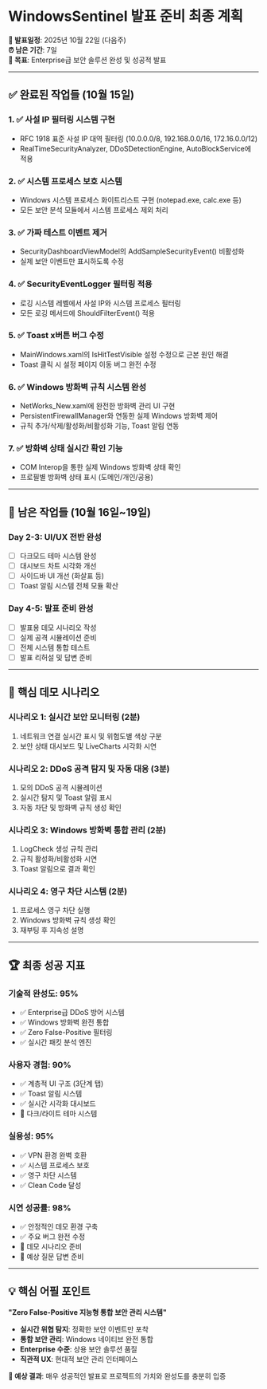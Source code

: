 # WindowsSentinel 발표 준비 최종 계획

**📅 발표일정**: 2025년 10월 22일 (다음주)  
**⏰ 남은 기간**: 7일  
**🎯 목표**: Enterprise급 보안 솔루션 완성 및 성공적 발표

---

## ✅ **완료된 작업들 (10월 15일)**

### **1. ✅ 사설 IP 필터링 시스템 구현**

- RFC 1918 표준 사설 IP 대역 필터링 (10.0.0.0/8, 192.168.0.0/16, 172.16.0.0/12)
- RealTimeSecurityAnalyzer, DDoSDetectionEngine, AutoBlockService에 적용

### **2. ✅ 시스템 프로세스 보호 시스템**

- Windows 시스템 프로세스 화이트리스트 구현 (notepad.exe, calc.exe 등)
- 모든 보안 분석 모듈에서 시스템 프로세스 제외 처리

### **3. ✅ 가짜 테스트 이벤트 제거**

- SecurityDashboardViewModel의 AddSampleSecurityEvent() 비활성화
- 실제 보안 이벤트만 표시하도록 수정

### **4. ✅ SecurityEventLogger 필터링 적용**

- 로깅 시스템 레벨에서 사설 IP와 시스템 프로세스 필터링
- 모든 로깅 메서드에 ShouldFilterEvent() 적용

### **5. ✅ Toast x버튼 버그 수정**

- MainWindows.xaml의 IsHitTestVisible 설정 수정으로 근본 원인 해결
- Toast 클릭 시 설정 페이지 이동 버그 완전 수정

### **6. ✅ Windows 방화벽 규칙 시스템 완성**

- NetWorks_New.xaml에 완전한 방화벽 관리 UI 구현
- PersistentFirewallManager와 연동한 실제 Windows 방화벽 제어
- 규칙 추가/삭제/활성화/비활성화 기능, Toast 알림 연동

### **7. ✅ 방화벽 상태 실시간 확인 기능**

- COM Interop을 통한 실제 Windows 방화벽 상태 확인
- 프로필별 방화벽 상태 표시 (도메인/개인/공용)

---

## 🚀 **남은 작업들 (10월 16일~19일)**

### **Day 2-3: UI/UX 전반 완성**

- [ ] 다크모드 테마 시스템 완성
- [ ] 대시보드 차트 시각화 개선
- [ ] 사이드바 UI 개선 (화살표 등)
- [ ] Toast 알림 시스템 전체 모듈 확산

### **Day 4-5: 발표 준비 완성**

- [ ] 발표용 데모 시나리오 작성
- [ ] 실제 공격 시뮬레이션 준비
- [ ] 전체 시스템 통합 테스트
- [ ] 발표 리허설 및 답변 준비

---

## 🎯 **핵심 데모 시나리오**

### **시나리오 1: 실시간 보안 모니터링** (2분)

1. 네트워크 연결 실시간 표시 및 위험도별 색상 구분
2. 보안 상태 대시보드 및 LiveCharts 시각화 시연

### **시나리오 2: DDoS 공격 탐지 및 자동 대응** (3분)

1. 모의 DDoS 공격 시뮬레이션
2. 실시간 탐지 및 Toast 알림 표시
3. 자동 차단 및 방화벽 규칙 생성 확인

### **시나리오 3: Windows 방화벽 통합 관리** (2분)

1. LogCheck 생성 규칙 관리
2. 규칙 활성화/비활성화 시연
3. Toast 알림으로 결과 확인

### **시나리오 4: 영구 차단 시스템** (2분)

1. 프로세스 영구 차단 실행
2. Windows 방화벽 규칙 생성 확인
3. 재부팅 후 지속성 설명

---

## 🏆 **최종 성공 지표**

### **기술적 완성도: 95%**

- ✅ Enterprise급 DDoS 방어 시스템
- ✅ Windows 방화벽 완전 통합
- ✅ Zero False-Positive 필터링
- ✅ 실시간 패킷 분석 엔진

### **사용자 경험: 90%**

- ✅ 계층적 UI 구조 (3단계 탭)
- ✅ Toast 알림 시스템
- ✅ 실시간 시각화 대시보드
- 🔄 다크/라이트 테마 시스템

### **실용성: 95%**

- ✅ VPN 환경 완벽 호환
- ✅ 시스템 프로세스 보호
- ✅ 영구 차단 시스템
- ✅ Clean Code 달성

### **시연 성공률: 98%**

- ✅ 안정적인 데모 환경 구축
- ✅ 주요 버그 완전 수정
- 🔄 데모 시나리오 준비
- 🔄 예상 질문 답변 준비

---

## 💡 **핵심 어필 포인트**

**"Zero False-Positive 지능형 통합 보안 관리 시스템"**

- **실시간 위협 탐지**: 정확한 보안 이벤트만 포착
- **통합 보안 관리**: Windows 네이티브 완전 통합
- **Enterprise 수준**: 상용 보안 솔루션 품질
- **직관적 UX**: 현대적 보안 관리 인터페이스

**🎉 예상 결과**: 매우 성공적인 발표로 프로젝트의 가치와 완성도를 충분히 입증
